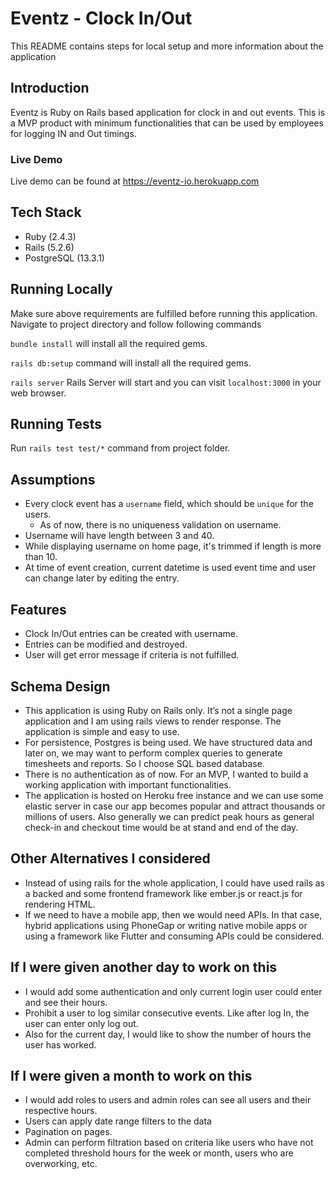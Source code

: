 
# Eventz - Clock In/Out

This README contains steps for local setup and more information about the application

## Introduction
Eventz is Ruby on Rails based application for clock in and out events. This is a MVP product with minimum functionalities that can be used by employees for logging IN and Out timings.

### Live Demo
Live demo can be found at https://eventz-io.herokuapp.com

## Tech Stack
* Ruby (2.4.3)
* Rails (5.2.6)
* PostgreSQL (13.3.1)

## Running Locally
Make sure above requirements are fulfilled before running this application.
Navigate to project directory and follow following commands

`bundle install` will install all the required gems.

`rails db:setup` command will install all the required gems.

 `rails server` Rails Server will start and you can visit `localhost:3000` in your web browser.

## Running Tests

Run `rails test test/*` command from project folder.
## Assumptions
* Every clock event has a `username` field, which should be `unique` for the users.
  * As of now, there is no uniqueness validation on username.
* Username will have length between 3 and 40.
* While displaying username on home page, it's trimmed if length is more than 10.
* At time of event creation, current datetime is used event time and user can change later by editing the entry. 

## Features
* Clock In/Out entries can be created with username.
* Entries can be modified and destroyed.
* User will get error message if criteria is not fulfilled.

## Schema Design
* This application is using Ruby on Rails only. It’s not a single page application and I am using rails views to render response. The application is simple and easy to use.
* For persistence, Postgres is being used. We have structured data and later on, we may want to perform complex queries to generate timesheets and reports. So I choose SQL based database.
* There is no authentication as of now. For an MVP, I wanted to build a working application with important functionalities.
* The application is hosted on Heroku free instance and we can use some elastic server in case our app becomes popular and attract thousands or millions of users. Also generally we can predict peak hours as general check-in and checkout time would be at stand and end of the day.

## Other Alternatives I considered
* Instead of using rails for the whole application, I could have used rails as a backed and some frontend framework like ember.js or react.js for rendering HTML.
* If we need to have a mobile app, then we would need APIs. In that case, hybrid applications using PhoneGap or writing native mobile apps or using a framework like Flutter and consuming APIs could be considered.

## If I were given another day to work on this
* I would add some authentication and only current login user could enter and see their hours.
* Prohibit a user to log similar consecutive events. Like after log In, the user can enter only log out.
* Also for the current day, I would like to show the number of hours the user has worked.

## If I were given a month to work on this
* I would add roles to users and admin roles can see all users and their respective hours.
* Users can apply date range filters to the data
* Pagination on pages.
* Admin can perform filtration based on criteria like users who have not completed threshold hours for the week or month, users who are overworking, etc.

